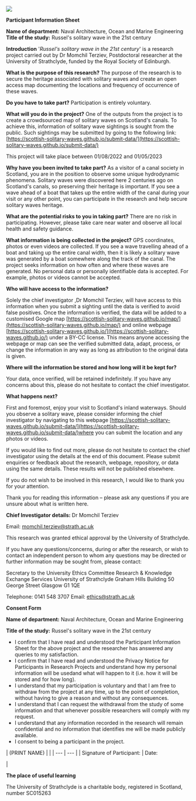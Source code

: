 ![](RackMultipart20220713-1-nhtdts_html_bac4715c8d9b42b2.jpg)

**Participant Information Sheet**

**Name of department:** Naval Architecture, Ocean and Marine Engineering
 **Title of the study:** Russel&#39;s solitary wave in the 21st century

**Introduction**
&#39;_Russel&#39;s solitary wave in the 21st century_&#39; is a research project carried out by Dr Momchil Terziev, Postdoctoral researcher at the University of Strathclyde, funded by the Royal Society of Edinburgh.

**What is the purpose of this research?**
The purpose of the research is to secure the heritage associated with solitary waves and create an open access map documenting the locations and frequency of occurrence of these waves.

**Do you have to take part?**
Participation is entirely voluntary.

**What will you do in the project?**
One of the outputs from the project is to create a crowdsourced map of solitary waves on Scotland&#39;s canals. To achieve this, information of solitary wave sightings is sought from the public. Such sightings may be submitted by going to the following link: [https://scottish-solitary-waves.github.io/submit-data/](https://scottish-solitary-waves.github.io/submit-data/)

This project will take place between 01/08/2022 and 01/05/2023

**Why have you been invited to take part?**
As a visitor of a canal society in Scotland, you are in the position to observe some unique hydrodynamic phenomena. Solitary waves were discovered here 2 centuries ago on Scotland&#39;s canals, so preserving their heritage is important. If you see a wave ahead of a boat that takes up the entire width of the canal during your visit or any other point, you can participate in the research and help secure solitary waves heritage.

**What are the potential risks to you in taking part?**
There are no risk in participating. However, please take care near water and observe all local health and safety guidance.

**What information is being collected in the project?**
GPS coordinates, photos or even videos are collected. If you see a wave travelling ahead of a boat and taking up the entire canal width, then it is likely a solitary wave was generated by a boat somewhere along the track of the canal. The project seeks information on how often and where these waves are generated. No personal data or personally identifiable data is accepted. For example, photos or videos cannot be accepted.

**Who will have access to the information?**

Solely the chief investigator ,Dr Momchil Terziev, will have access to this information when you submit a sighting until the data is verified to avoid false positives. Once the information is verified, the data will be added to a customised Google map [https://scottish-solitary-waves.github.io/map/](https://scottish-solitary-waves.github.io/map/) and online webpage [https://scottish-solitary-waves.github.io/](https://scottish-solitary-waves.github.io/) under a BY-CC license. This means anyone accessing the webpage or map can see the verified submitted data, adapt, process, or change the information in any way as long as attribution to the original data is given.

**Where will the information be stored and how long will it be kept for?**

Your data, once verified, will be retained indefinitely. If you have any concerns about this, please do not hesitate to contact the chief investigator.

**What happens next?**

First and foremost, enjoy your visit to Scotland&#39;s inland waterways. Should you observe a solitary wave, please consider informing the chief investigator by navigating to this webpage [https://scottish-solitary-waves.github.io/submit-data/](https://scottish-solitary-waves.github.io/submit-data/)where you can submit the location and any photos or videos.

If you would like to find out more, please do not hesitate to contact the chief investigator using the details at the end of this document. Please submit enquiries or feedback about the research, webpage, repository, or data using the same details. These results will not be published elsewhere.

If you do not wish to be involved in this research, I would like to thank you for your attention.

Thank you for reading this information – please ask any questions if you are unsure about what is written here.

**Chief Investigator details:**
Dr Momchil Terziev

Email: [momchil.terziev@strath.ac.uk](mailto:momchil.terziev@strath.ac.uk)

This research was granted ethical approval by the University of Strathclyde.

If you have any questions/concerns, during or after the research, or wish to contact an independent person to whom any questions may be directed or further information may be sought from, please contact:

Secretary to the University Ethics Committee
 Research &amp; Knowledge Exchange Services
 University of Strathclyde
 Graham Hills Building
 50 George Street
 Glasgow
 G1 1QE

Telephone: 0141 548 3707
 Email: [ethics@strath.ac.uk](mailto:ethics@strath.ac.uk)

**Consent Form**

**Name of department:** Naval Architecture, Ocean and Marine Engineering

 **Title of the study:** Russel&#39;s solitary wave in the 21st century

- I confirm that I have read and understood the Participant Information Sheet for the above project and the researcher has answered any queries to my satisfaction.
- I confirm that I have read and understood the Privacy Notice for Participants in Research Projects and understand how my personal information will be usedand what will happen to it (i.e. how it will be stored and for how long).
- I understand that my participation is voluntary and that I am free to withdraw from the project at any time, up to the point of completion, without having to give a reason and without any consequences.
- I understand that I can request the withdrawal from the study of some information and that whenever possible researchers will comply with my request.
- I understand that any information recorded in the research will remain confidential and no information that identifies me will be made publicly available.
- I consent to being a participant in the project.

| (PRINT NAME) |
 |
| --- | --- |
| Signature of Participant: | Date:

 |

**The place of useful learning**

The University of Strathclyde is a charitable body, registered in Scotland, number SC015263
